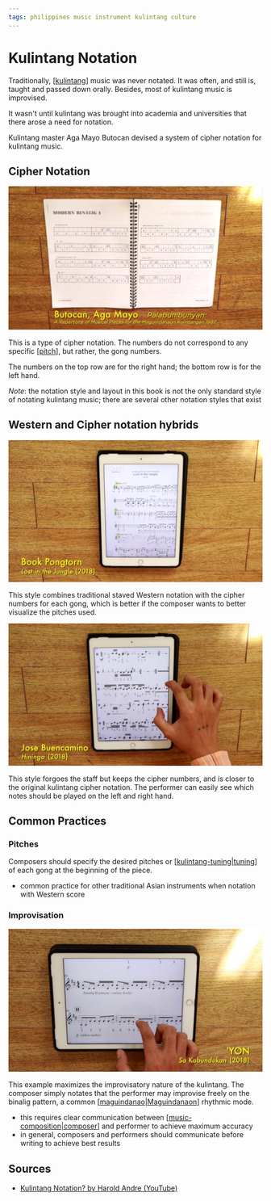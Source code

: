 ```yaml
---
tags: philippines music instrument kulintang culture
---
```


# Kulintang Notation

Traditionally, [[kulintang]] music was never notated. It was often, and still is, taught and passed down orally. Besides, most of kulintang music is improvised.

It wasn't until kulintang was brought into academia and universities that there arose a need for notation.

Kulintang master Aga Mayo Butocan devised a system of cipher notation for kulintang music.

## Cipher Notation

![Kulintang cipher notation, by professor Aga Mayo Butocan](../public/attachments/kulintang-cipher-notation.png)

This is a type of cipher notation. The numbers do not correspond to any specific [[pitch]], but rather, the gong numbers.

The numbers on the top row are for the right hand; the bottom row is for the left hand.

_Note_: the notation style and layout in this book is not the only standard style of notating kulintang music; there are several other notation styles that exist

## Western and Cipher notation hybrids

![Western and cipher notation hybrid](../public/attachments/western-cipher-kulintang-notation-hybrid.png)

This style combines traditional staved Western notation with the cipher numbers for each gong, which is better if the composer wants to better visualize the pitches used.

![Western and cipher notation hybrid, without staff](../public/attachments/western-cipher-kulintang-notation-hybrid-2.png)

This style forgoes the staff but keeps the cipher numbers, and is closer to the original kulintang cipher notation. The performer can easily see which notes should be played on the left and right hand.

## Common Practices

### Pitches

Composers should specify the desired pitches or [[kulintang-tuning|tuning]] of each gong at the beginning of the piece.

- common practice for other traditional Asian instruments when notation with Western score

### Improvisation

![Kulintang notation delineating when to improvise](../public/attachments/kulintang-notation-improvisation.png)

This example maximizes the improvisatory nature of the kulintang. The composer simply notates that the performer may improvise freely on the binalig pattern, a common [[maguindanao|Maguindanaon]] rhythmic mode.

- this requires clear communication between [[music-composition|composer]] and performer to achieve maximum accuracy
- in general, composers and performers should communicate before writing to achieve best results

## Sources

- [Kulintang Notation? by Harold Andre (YouTube)](https://www.youtube.com/watch?v=YmhaTakKtYs)

[//begin]: # "Autogenerated link references for markdown compatibility"
[kulintang]: kulintang "Kulintang"
[pitch]: pitch "Pitch"
[kulintang-tuning|tuning]: kulintang-tuning "Kulintang Tuning"
[maguindanao|Maguindanaon]: maguindanao "Maguindanao"
[music-composition|composer]: music-composition "Music composition"
[//end]: # "Autogenerated link references"
